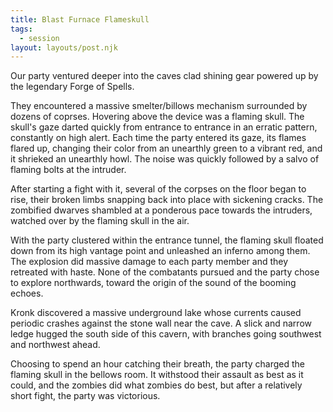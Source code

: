```yaml
---
title: Blast Furnace Flameskull
tags:
  - session
layout: layouts/post.njk
---
```


Our party ventured deeper into the caves clad shining gear powered up by the legendary Forge of Spells.

They encountered a massive smelter/billows mechanism surrounded by dozens of coprses. Hovering above the device was a flaming skull. The skull's gaze darted quickly from entrance to entrance in an erratic pattern, constantly on high alert. Each time the party entered its gaze, its flames flared up, changing their color from an unearthly green to a vibrant red, and it shrieked an unearthly howl. The noise was quickly followed by a salvo of flaming bolts at the intruder.

After starting a fight with it, several of the corpses on the floor began to rise, their broken limbs snapping back into place with sickening cracks. The zombified dwarves shambled at a ponderous pace towards the intruders, watched over by the flaming skull in the air.

With the party clustered within the entrance tunnel, the flaming skull floated down from its high vantage point and unleashed an inferno among them. The explosion did massive damage to each party member and they retreated with haste. None of the combatants pursued and the party chose to explore northwards, toward the origin of the sound of the booming echoes.

Kronk discovered a massive underground lake whose currents caused periodic crashes against the stone wall near the cave. A slick and narrow ledge hugged the south side of this cavern, with branches going southwest and northwest ahead.

Choosing to spend an hour catching their breath, the party charged the flaming skull in the bellows room. It withstood their assault as best as it could, and the zombies did what zombies do best, but after a relatively short fight, the party was victorious.
